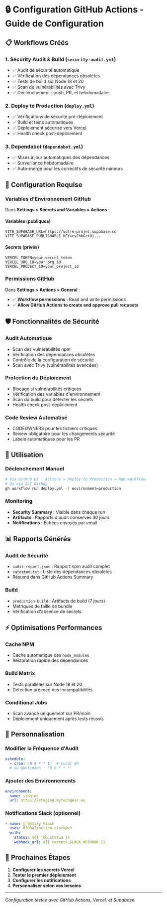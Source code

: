 # 🔒 Configuration GitHub Actions - Guide de Configuration

## 📋 Workflows Créés

### 1. **Security Audit & Build** (`security-audit.yml`)
- ✅ Audit de sécurité automatique
- ✅ Vérification des dépendances obsolètes
- ✅ Tests de build sur Node 18 et 20
- ✅ Scan de vulnérabilités avec Trivy
- ✅ Déclenchement : push, PR, et hebdomadaire

### 2. **Deploy to Production** (`deploy.yml`)
- ✅ Vérifications de sécurité pré-déploiement
- ✅ Build et tests automatiques
- ✅ Déploiement sécurisé vers Vercel
- ✅ Health check post-déploiement

### 3. **Dependabot** (`dependabot.yml`)
- ✅ Mises à jour automatiques des dépendances
- ✅ Surveillance hebdomadaire
- ✅ Auto-merge pour les correctifs de sécurité mineurs

## 🔧 Configuration Requise

### Variables d'Environnement GitHub

Dans **Settings > Secrets and Variables > Actions** :

#### **Variables (publiques)**
```
VITE_SUPABASE_URL=https://votre-projet.supabase.co
VITE_SUPABASE_PUBLISHABLE_KEY=eyJhbGciOi...
```

#### **Secrets (privés)**
```
VERCEL_TOKEN=your_vercel_token
VERCEL_ORG_ID=your_org_id
VERCEL_PROJECT_ID=your_project_id
```

### Permissions GitHub

Dans **Settings > Actions > General** :
- ✅ **Workflow permissions** : Read and write permissions
- ✅ **Allow GitHub Actions to create and approve pull requests**

## 🛡️ Fonctionnalités de Sécurité

### **Audit Automatique**
- Scan des vulnérabilités npm
- Vérification des dépendances obsolètes
- Contrôle de la configuration de sécurité
- Scan avec Trivy (vulnérabilités avancées)

### **Protection du Déploiement**
- Blocage si vulnérabilités critiques
- Vérification des variables d'environnement
- Scan du build pour détecter les secrets
- Health check post-déploiement

### **Code Review Automatisé**
- CODEOWNERS pour les fichiers critiques
- Review obligatoire pour les changements sécurité
- Labels automatiques pour les PR

## 🚀 Utilisation

### Déclenchement Manuel
```bash
# Via GitHub UI : Actions > Deploy to Production > Run workflow
# Ou via CLI GitHub
gh workflow run deploy.yml -f environment=production
```

### Monitoring
- **Security Summary** : Visible dans chaque run
- **Artifacts** : Rapports d'audit conservés 30 jours
- **Notifications** : Échecs envoyés par email

## 📊 Rapports Générés

### Audit de Sécurité
- `audit-report.json` : Rapport npm audit complet
- `outdated.txt` : Liste des dépendances obsolètes
- Résumé dans GitHub Actions Summary

### Build
- `production-build` : Artifacts de build (7 jours)
- Métriques de taille de bundle
- Vérification d'absence de secrets

## ⚡ Optimisations Performances

### Cache NPM
- Cache automatique des `node_modules`
- Restoration rapide des dépendances

### Build Matrix
- Tests parallèles sur Node 18 et 20
- Détection précoce des incompatibilités

### Conditional Jobs
- Scan avancé uniquement sur PR/main
- Déploiement uniquement après tests réussis

## 🔧 Personnalisation

### Modifier la Fréquence d'Audit
```yaml
schedule:
  - cron: '0 8 * * 1'  # Lundi 8h
  # ou quotidien : '0 8 * * *'
```

### Ajouter des Environnements
```yaml
environment:
  name: staging
  url: https://staging.mytechgear.eu
```

### Notifications Slack (optionnel)
```yaml
- name: 📢 Notify Slack
  uses: 8398a7/action-slack@v3
  with:
    status: ${{ job.status }}
    webhook_url: ${{ secrets.SLACK_WEBHOOK }}
```

## 🎯 Prochaines Étapes

1. **Configurer les secrets Vercel**
2. **Tester le premier déploiement**
3. **Configurer les notifications**
4. **Personnaliser selon vos besoins**

---

*Configuration testée avec GitHub Actions, Vercel, et Supabase.*